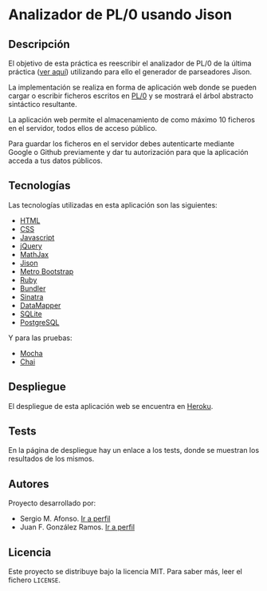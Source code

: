 # Analizador de PL/0 usando Jison

## Descripción

El objetivo de esta práctica es reescribir el analizador de PL/0
de la última práctica ([ver aquí](https://github.com/PLGRUPO/pegjscalc/))
utilizando para ello el generador de parseadores Jison.

La implementación se realiza en forma de aplicación web donde se pueden
cargar o escribir ficheros escritos en [PL/0](https://en.wikipedia.org/wiki/PL/0)
y se mostrará el árbol abstracto sintáctico resultante.

La aplicación web permite el almacenamiento de como máximo 10 ficheros en el
servidor, todos ellos de acceso público.

Para guardar los ficheros en el servidor debes autenticarte mediante Google
o Github previamente y dar tu autorización para que la aplicación acceda a tus
datos públicos.

## Tecnologías

Las tecnologías utilizadas en esta aplicación son las siguientes:

  - [HTML](http://www.w3.org/html/)
  - [CSS](http://www.w3.org/css/)
  - [Javascript](https://developer.mozilla.org/en-US/docs/Web/JavaScript)
  - [jQuery](http://jquery.com/)
  - [MathJax](http://www.mathjax.org/)
  - [Jison](http://zaach.github.io/jison/)
  - [Metro Bootstrap](http://metroui.org.ua/)
  - [Ruby](https://www.ruby-lang.org/es/)
  - [Bundler](http://bundler.io/)
  - [Sinatra](http://www.sinatrarb.com/)
  - [DataMapper](http://datamapper.org/)
  - [SQLite](https://sqlite.org/)
  - [PostgreSQL](http://www.postgresql.org/)

Y para las pruebas:

  - [Mocha](http://mochajs.org/)
  - [Chai](http://chaijs.com/)

## Despliegue

El despliegue de esta aplicación web se encuentra en
[Heroku](http://secure-ridge-7638.herokuapp.com/).

## Tests

En la página de despliegue hay un enlace a los tests, donde se muestran los
resultados de los mismos.

## Autores

Proyecto desarrollado por:

  - Sergio M. Afonso. [Ir a perfil](https://github.com/alu0100700459)
  - Juan F. González Ramos. [Ir a perfil](https://github.com/juanFGR)

## Licencia

Este proyecto se distribuye bajo la licencia MIT. Para saber más, leer el
fichero `LICENSE`.
